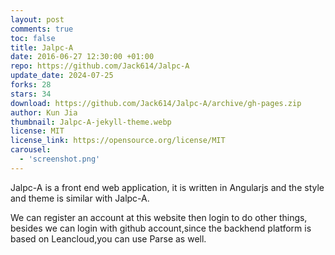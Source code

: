 ```yaml
---
layout: post
comments: true
toc: false
title: Jalpc-A
date: 2016-06-27 12:30:00 +01:00
repo: https://github.com/Jack614/Jalpc-A
update_date: 2024-07-25
forks: 28
stars: 34
download: https://github.com/Jack614/Jalpc-A/archive/gh-pages.zip
author: Kun Jia
thumbnail: Jalpc-A-jekyll-theme.webp
license: MIT
license_link: https://opensource.org/license/MIT
carousel:
  - 'screenshot.png'
---
```


Jalpc-A is a front end web application, it is written in Angularjs and the style and theme is similar with Jalpc-A.

We can register an account at this website then login to do other things, besides we can login with github account,since the backhend platform is based on Leancloud,you can use Parse as well.
